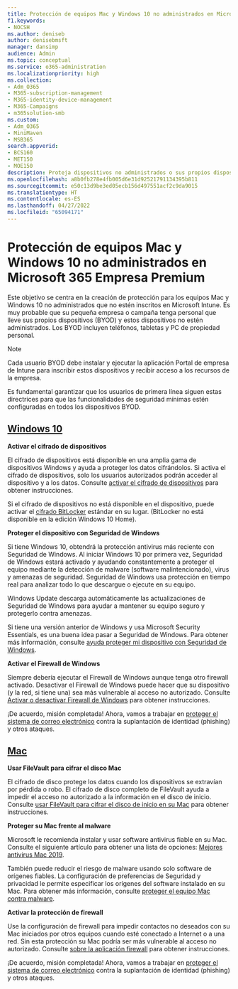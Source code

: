 ```yaml
---
title: Protección de equipos Mac y Windows 10 no administrados en Microsoft 365 Empresa Premium
f1.keywords:
- NOCSH
ms.author: deniseb
author: denisebmsft
manager: dansimp
audience: Admin
ms.topic: conceptual
ms.service: o365-administration
ms.localizationpriority: high
ms.collection:
- Adm_O365
- M365-subscription-management
- M365-identity-device-management
- M365-Campaigns
- m365solution-smb
ms.custom:
- Adm_O365
- MiniMaven
- MSB365
search.appverid:
- BCS160
- MET150
- MOE150
description: Proteja dispositivos no administrados o sus propios dispositivos (BYOD) frente a ciberataques con Microsoft 365 Empresa Premium. Cómo configurar la ciberseguridad para equipos Windows y Mac.
ms.openlocfilehash: a8b0fb278e4fb005d6e31d92521791134395b811
ms.sourcegitcommit: e50c13d9be3ed05ecb156d497551acf2c9da9015
ms.translationtype: HT
ms.contentlocale: es-ES
ms.lasthandoff: 04/27/2022
ms.locfileid: "65094171"
---
```

# <a name="protect-unmanaged-windows-10-pcs-and-macs-in-microsoft-365-business-premium"></a>Protección de equipos Mac y Windows 10 no administrados en Microsoft 365 Empresa Premium

Este objetivo se centra en la creación de protección para los equipos Mac y Windows 10 no administrados que no estén inscritos en Microsoft Intune. Es muy probable que su pequeña empresa o campaña tenga personal que lleve sus propios dispositivos (BYOD) y estos dispositivos no estén administrados. Los BYOD incluyen teléfonos, tabletas y PC de propiedad personal. 

>[!NOTE]
>Cada usuario BYOD debe instalar y ejecutar la aplicación Portal de empresa de Intune para inscribir estos dispositivos y recibir acceso a los recursos de la empresa.

Es fundamental garantizar que los usuarios de primera línea siguen estas directrices para que las funcionalidades de seguridad mínimas estén configuradas en todos los dispositivos BYOD.

## <a name="windows-10"></a>[Windows 10](#tab/Windows10)

**Activar el cifrado de dispositivos**<p>
El cifrado de dispositivos está disponible en una amplia gama de dispositivos Windows y ayuda a proteger los datos cifrándolos. Si activa el cifrado de dispositivos, solo los usuarios autorizados podrán acceder al dispositivo y a los datos. Consulte [activar el cifrado de dispositivos](https://support.microsoft.com/help/4028713/windows-10-turn-on-device-encryption) para obtener instrucciones.

 Si el cifrado de dispositivos no está disponible en el dispositivo, puede activar el [cifrado BitLocker](https://support.microsoft.com/help/4028713/windows-10-turn-on-device-encryption) estándar en su lugar. (BitLocker no está disponible en la edición Windows 10 Home). 

**Proteger el dispositivo con Seguridad de Windows**<p>
Si tiene Windows 10, obtendrá la protección antivirus más reciente con Seguridad de Windows. Al iniciar Windows 10 por primera vez, Seguridad de Windows estará activado y ayudando constantemente a proteger el equipo mediante la detección de malware (software malintencionado), virus y amenazas de seguridad. Seguridad de Windows usa protección en tiempo real para analizar todo lo que descargue o ejecute en su equipo.

Windows Update descarga automáticamente las actualizaciones de Seguridad de Windows para ayudar a mantener su equipo seguro y protegerlo contra amenazas.

Si tiene una versión anterior de Windows y usa Microsoft Security Essentials, es una buena idea pasar a Seguridad de Windows. Para obtener más información, consulte [ayuda proteger mi dispositivo con Seguridad de Windows](https://support.microsoft.com/help/17464/windows-10-help-protect-my-device-with-windows-security).

**Activar el Firewall de Windows**<p>
Siempre debería ejecutar el Firewall de Windows aunque tenga otro firewall activado. Desactivar el Firewall de Windows puede hacer que su dispositivo (y la red, si tiene una) sea más vulnerable al acceso no autorizado. Consulte [Activar o desactivar Firewall de Windows](https://support.microsoft.com/help/4028544/windows-10-turn-windows-defender-firewall-on-or-off) para obtener instrucciones.

¡De acuerdo, misión completada! Ahora, vamos a trabajar en [proteger el sistema de correo electrónico](m365bp-protect-email-overview.md) contra la suplantación de identidad (phishing) y otros ataques.

## <a name="mac"></a>[Mac](#tab/Mac)

**Usar FileVault para cifrar el disco Mac**<p>
El cifrado de disco protege los datos cuando los dispositivos se extravían por pérdida o robo. El cifrado de disco completo de FileVault ayuda a impedir el acceso no autorizado a la información en el disco de inicio. Consulte [usar FileVault para cifrar el disco de inicio en su Mac](https://support.apple.com/HT204837) para obtener instrucciones.

**Proteger su Mac frente al malware**<p>
Microsoft le recomienda instalar y usar software antivirus fiable en su Mac. Consulte el siguiente artículo para obtener una lista de opciones: [Mejores antivirus Mac 2019](https://www.macworld.co.uk/feature/mac-software/mac-antivirus-3672182/).

También puede reducir el riesgo de malware usando solo software de orígenes fiables. La configuración de preferencias de Seguridad y privacidad le permite especificar los orígenes del software instalado en su Mac. Para obtener más información, consulte [proteger el equipo Mac contra malware](https://support.apple.com/kb/PH25087).

**Activar la protección de firewall**<p>
Use la configuración de firewall para impedir contactos no deseados con su Mac iniciados por otros equipos cuando esté conectado a Internet o a una red. Sin esta protección su Mac podría ser más vulnerable al acceso no autorizado. Consulte [sobre la aplicación firewall](https://support.apple.com/HT201642) para obtener instrucciones.

¡De acuerdo, misión completada! Ahora, vamos a trabajar en [proteger el sistema de correo electrónico](m365bp-protect-email-overview.md) contra la suplantación de identidad (phishing) y otros ataques.

